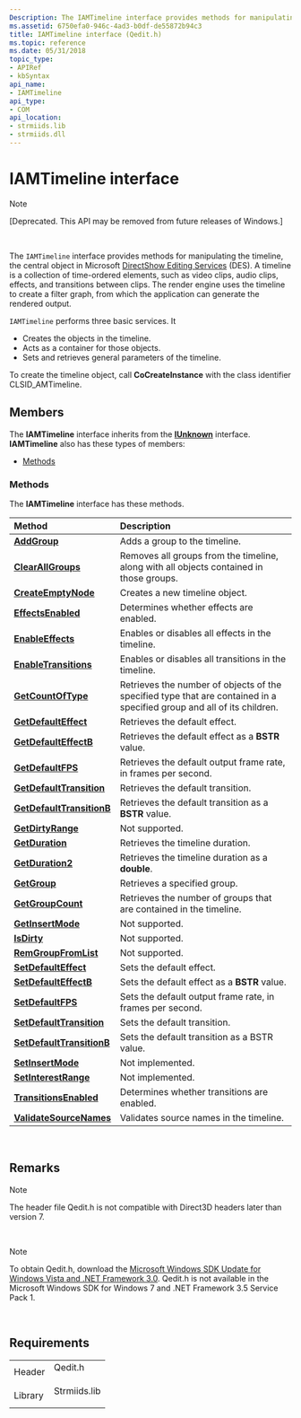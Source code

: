 ```yaml
---
Description: The IAMTimeline interface provides methods for manipulating the timeline, the central object in Microsoft DirectShow Editing Services (DES).
ms.assetid: 6750efa0-946c-4ad3-b0df-de55872b94c3
title: IAMTimeline interface (Qedit.h)
ms.topic: reference
ms.date: 05/31/2018
topic_type: 
- APIRef
- kbSyntax
api_name: 
- IAMTimeline
api_type: 
- COM
api_location: 
- strmiids.lib
- strmiids.dll
---
```


# IAMTimeline interface

> [!Note]  
> \[Deprecated. This API may be removed from future releases of Windows.\]

 

The `IAMTimeline` interface provides methods for manipulating the timeline, the central object in Microsoft [DirectShow Editing Services](directshow-editing-services.md) (DES). A timeline is a collection of time-ordered elements, such as video clips, audio clips, effects, and transitions between clips. The render engine uses the timeline to create a filter graph, from which the application can generate the rendered output.

`IAMTimeline` performs three basic services. It

-   Creates the objects in the timeline.
-   Acts as a container for those objects.
-   Sets and retrieves general parameters of the timeline.

To create the timeline object, call **CoCreateInstance** with the class identifier CLSID\_AMTimeline.

## Members

The **IAMTimeline** interface inherits from the [**IUnknown**](https://msdn.microsoft.com/library/ms680509(v=VS.85).aspx) interface. **IAMTimeline** also has these types of members:

-   [Methods](#methods)

### Methods

The **IAMTimeline** interface has these methods.



| Method                                                             | Description                                                                                                                       |
|:-------------------------------------------------------------------|:----------------------------------------------------------------------------------------------------------------------------------|
| [**AddGroup**](iamtimeline-addgroup.md)                           | Adds a group to the timeline.<br/>                                                                                          |
| [**ClearAllGroups**](iamtimeline-clearallgroups.md)               | Removes all groups from the timeline, along with all objects contained in those groups.<br/>                                |
| [**CreateEmptyNode**](iamtimeline-createemptynode.md)             | Creates a new timeline object.<br/>                                                                                         |
| [**EffectsEnabled**](iamtimeline-effectsenabled.md)               | Determines whether effects are enabled.<br/>                                                                                |
| [**EnableEffects**](iamtimeline-enableeffects.md)                 | Enables or disables all effects in the timeline.<br/>                                                                       |
| [**EnableTransitions**](iamtimeline-enabletransitions.md)         | Enables or disables all transitions in the timeline.<br/>                                                                   |
| [**GetCountOfType**](iamtimeline-getcountoftype.md)               | Retrieves the number of objects of the specified type that are contained in a specified group and all of its children.<br/> |
| [**GetDefaultEffect**](iamtimeline-getdefaulteffect.md)           | Retrieves the default effect.<br/>                                                                                          |
| [**GetDefaultEffectB**](iamtimeline-getdefaulteffectb.md)         | Retrieves the default effect as a **BSTR** value.<br/>                                                                      |
| [**GetDefaultFPS**](iamtimeline-getdefaultfps.md)                 | Retrieves the default output frame rate, in frames per second.<br/>                                                         |
| [**GetDefaultTransition**](iamtimeline-getdefaulttransition.md)   | Retrieves the default transition.<br/>                                                                                      |
| [**GetDefaultTransitionB**](iamtimeline-getdefaulttransitionb.md) | Retrieves the default transition as a **BSTR** value.<br/>                                                                  |
| [**GetDirtyRange**](iamtimeline-getdirtyrange.md)                 | Not supported.<br/>                                                                                                         |
| [**GetDuration**](iamtimeline-getduration.md)                     | Retrieves the timeline duration.<br/>                                                                                       |
| [**GetDuration2**](iamtimeline-getduration2.md)                   | Retrieves the timeline duration as a **double**.<br/>                                                                       |
| [**GetGroup**](iamtimeline-getgroup.md)                           | Retrieves a specified group.<br/>                                                                                           |
| [**GetGroupCount**](iamtimeline-getgroupcount.md)                 | Retrieves the number of groups that are contained in the timeline.<br/>                                                     |
| [**GetInsertMode**](iamtimeline-getinsertmode.md)                 | Not supported.<br/>                                                                                                         |
| [**IsDirty**](iamtimeline-isdirty.md)                             | Not supported.<br/>                                                                                                         |
| [**RemGroupFromList**](iamtimeline-remgroupfromlist.md)           | Not supported.<br/>                                                                                                         |
| [**SetDefaultEffect**](iamtimeline-setdefaulteffect.md)           | Sets the default effect.<br/>                                                                                               |
| [**SetDefaultEffectB**](iamtimeline-setdefaulteffectb.md)         | Sets the default effect as a **BSTR** value.<br/>                                                                           |
| [**SetDefaultFPS**](iamtimeline-setdefaultfps.md)                 | Sets the default output frame rate, in frames per second.<br/>                                                              |
| [**SetDefaultTransition**](iamtimeline-setdefaulttransition.md)   | Sets the default transition.<br/>                                                                                           |
| [**SetDefaultTransitionB**](iamtimeline-setdefaulttransitionb.md) | Sets the default transition as a BSTR value.<br/>                                                                           |
| [**SetInsertMode**](iamtimeline-setinsertmode.md)                 | Not implemented.<br/>                                                                                                       |
| [**SetInterestRange**](iamtimeline-setinterestrange.md)           | Not implemented.<br/>                                                                                                       |
| [**TransitionsEnabled**](iamtimeline-transitionsenabled.md)       | Determines whether transitions are enabled.<br/>                                                                            |
| [**ValidateSourceNames**](iamtimeline-validatesourcenames.md)     | Validates source names in the timeline.<br/>                                                                                |



 

## Remarks

> [!Note]  
> The header file Qedit.h is not compatible with Direct3D headers later than version 7.

 

> [!Note]  
> To obtain Qedit.h, download the [Microsoft Windows SDK Update for Windows Vista and .NET Framework 3.0](https://msdn.microsoft.com/windowsvista/bb980924.aspx). Qedit.h is not available in the Microsoft Windows SDK for Windows 7 and .NET Framework 3.5 Service Pack 1.

 

## Requirements



|                    |                                                                                         |
|--------------------|-----------------------------------------------------------------------------------------|
| Header<br/>  | <dl> <dt>Qedit.h</dt> </dl>      |
| Library<br/> | <dl> <dt>Strmiids.lib</dt> </dl> |



 

 




